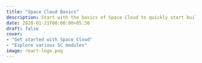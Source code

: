 ```yaml
---
title: "Space Cloud Basics"
description: Start with the basics of Space Cloud to quickly start building cloud native apps
date: 2020-01-21T00:00:00+05:30
draft: false
cover:
- "Get started with Space Cloud"
- "Explore various SC modules"
image: react-logo.png
---
```

